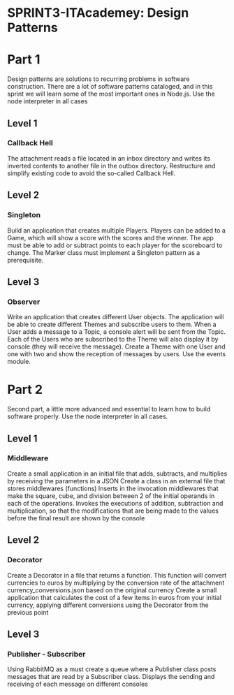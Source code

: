 # SPRINT3-ITAcademey: Design Patterns 

# Part 1

Design patterns are solutions to recurring problems in software construction. There are a lot of software patterns cataloged, and in this sprint we will learn some of the most important ones in Node.js.
Use the node interpreter in all cases

## Level 1
### Callback Hell
The attachment reads a file located in an inbox directory and writes its inverted contents to another file in the outbox directory. Restructure and simplify existing code to avoid the so-called Callback Hell.

## Level 2
### Singleton
Build an application that creates multiple Players. Players can be added to a Game, which will show a score with the scores and the winner. The app must be able to add or subtract points to each player for the scoreboard to change. The Marker class must implement a Singleton pattern as a prerequisite.

## Level 3
### Observer
Write an application that creates different User objects. The application will be able to create different Themes and subscribe users to them. When a User adds a message to a Topic, a console alert will be sent from the Topic. Each of the Users who are subscribed to the Theme will also display it by console (they will receive the message). Create a Theme with one User and one with two and show the reception of messages by users. Use the events module.

# Part 2

Second part, a little more advanced and essential to learn how to build software properly. Use the node interpreter in all cases.

## Level 1
### Middleware
Create a small application in an initial file that adds, subtracts, and multiplies by receiving the parameters in a JSON
Create a class in an external file that stores middlewares (functions)
Inserts in the invocation middlewares that make the square, cube, and division between 2 of the initial operands in each of the operations. Invokes the executions of addition, subtraction and multiplication, so that the modifications that are being made to the values ​​before the final result are shown by the console

## Level 2
### Decorator
Create a Decorator in a file that returns a function. This function will convert currencies to euros by multiplying by the conversion rate of the attachment currency_conversions.json based on the original currency
Create a small application that calculates the cost of a few items in euros from your initial currency, applying different conversions using the Decorator from the previous point

## Level 3
### Publisher - Subscriber
Using RabbitMQ as a must create a queue where a Publisher class posts messages that are read by a Subscriber class. Displays the sending and receiving of each message on different consoles